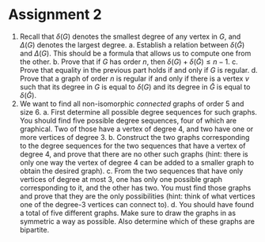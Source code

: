 # Assignment 2

1. Recall that $\delta(G)$ denotes the smallest degree of any vertex in $G$, and $\Delta(G)$ denotes the largest degree.
    a. Establish a relation between $\delta(\bar G)$ and $\Delta(G)$. This should be a formula that allows us to compute one from the other.
    b. Prove that if $G$ has order $n$, then $\delta(G) + \delta(\bar G) \leq n-1$.
    c. Prove that equality in the previous part holds if and only if $G$ is regular.
    d. Prove that a graph of order $n$ is regular if and only if there is a vertex $v$ such that its degree in $G$ is equal to $\delta(G)$ and its degree in $\bar G$ is equal to $\delta(\bar G)$.
2. We want to find all non-isomorphic *connected* graphs of order $5$ and size $6$.
    a. First determine all possible degree sequences for such graphs. You should find five possible degree sequences, four of which are graphical. Two of those have a vertex of degree $4$, and two have one or more vertices of degree $3$.
    b. Construct the two graphs corresponding to the degree sequences for the two sequences that have a vertex of degree $4$, and prove that there are no other such graphs (hint: there is only one way the vertex of degree $4$ can be added to a smaller graph to obtain the desired graph).
    c. From the two sequences that have only vertices of degree at most $3$, one has only one possible graph corresponding to it, and the other has two. You must find those graphs and prove that they are the only possibilities (hint: think of what vertices one of the degree-3 vertices can connect to).
    d. You should have found a total of five different graphs. Make sure to draw the graphs in as symmetric a way as possible. Also determine which of these graphs are bipartite.
